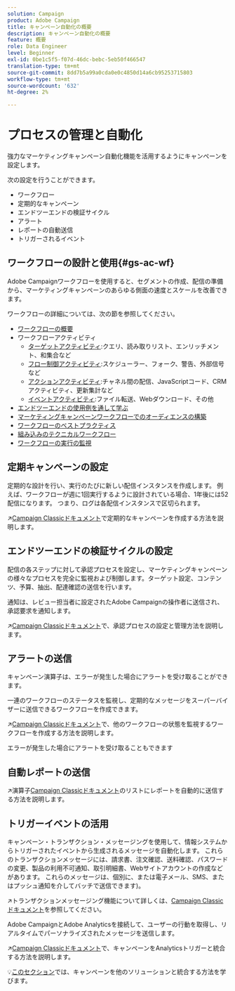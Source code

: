 ```yaml
---
solution: Campaign
product: Adobe Campaign
title: キャンペーン自動化の概要
description: キャンペーン自動化の概要
feature: 概要
role: Data Engineer
level: Beginner
exl-id: 0be1c5f5-f07d-46dc-bebc-5eb50f466547
translation-type: tm+mt
source-git-commit: 8dd7b5a99a0cda0e0c4850d14a6cb95253715803
workflow-type: tm+mt
source-wordcount: '632'
ht-degree: 2%

---
```


# プロセスの管理と自動化

強力なマーケティングキャンペーン自動化機能を活用するようにキャンペーンを設定します。

次の設定を行うことができます。

* ワークフロー
* 定期的なキャンペーン
* エンドツーエンドの検証サイクル
* アラート
* レポートの自動送信
* トリガーされるイベント

## ワークフローの設計と使用{#gs-ac-wf}

Adobe Campaignワークフローを使用すると、セグメントの作成、配信の準備から、マーケティングキャンペーンのあらゆる側面の速度とスケールを改善できます。

ワークフローの詳細については、次の節を参照してください。

* [ワークフローの概要](https://experienceleague.adobe.com/docs/campaign-classic/using/automating-with-workflows/introduction/about-workflows.html?lang=en#automating-with-workflows)
* ワークフローアクティビティ
   * [ターゲットアクティビティ](https://experienceleague.adobe.com/docs/campaign-classic/using/automating-with-workflows/targeting-activities/about-targeting-activities.html):クエリ、読み取りリスト、エンリッチメント、和集合など
   * [フロー制御アクティビティ](https://experienceleague.adobe.com/docs/campaign-classic/using/automating-with-workflows/flow-control-activities/about-flow-control-activities.html):スケジューラー、フォーク、警告、外部信号など
   * [アクションアクティビティ](https://experienceleague.adobe.com/docs/campaign-classic/using/automating-with-workflows/action-activities/about-action-activities.html):チャネル間の配信、JavaScriptコード、CRMアクティビティ、更新集計など
   * [イベントアクティビティ](https://experienceleague.adobe.com/docs/campaign-classic/using/automating-with-workflows/action-activities/about-action-activities.html):ファイル転送、Webダウンロード、その他
* [エンドツーエンドの使用例を通して学ぶ](https://experienceleague.adobe.com/docs/campaign-classic/using/automating-with-workflows/use-cases/about-workflow-use-cases.html)
* [マーケティングキャンペーンワークフローでのオーディエンスの構築](https://experienceleague.adobe.com/docs/campaign-classic/using/orchestrating-campaigns/orchestrate-campaigns/marketing-campaign-target.html?lang=en#building-the-main-target-in-a-workflow)
* [ワークフローのベストプラクティス](https://experienceleague.adobe.com/docs/campaign-classic/using/automating-with-workflows/introduction/workflow-best-practices.html)
* [組み込みのテクニカルワークフロー](https://experienceleague.adobe.com/docs/campaign-classic/using/automating-with-workflows/advanced-management/about-technical-workflows.html)
* [ワークフローの実行の監視](https://experienceleague.adobe.com/docs/campaign-classic/using/automating-with-workflows/monitoring-workflows/monitoring-workflow-execution.html)

## 定期キャンペーンの設定

定期的な設計を行い、実行のたびに新しい配信インスタンスを作成します。 例えば、ワークフローが週に1回実行するように設計されている場合、1年後には52配信になります。 つまり、ログは各配信インスタンスで区切られます。

:arrow_upper_right:[Campaign Classicドキュメント](https://experienceleague.adobe.com/docs/campaign-classic/using/orchestrating-campaigns/orchestrate-campaigns/setting-up-marketing-campaigns.html?lang=en#recurring-and-periodic-campaigns)で定期的なキャンペーンを作成する方法を説明します。

## エンドツーエンドの検証サイクルの設定

配信の各ステップに対して承認プロセスを設定し、マーケティングキャンペーンの様々なプロセスを完全に監視および制御します。ターゲット設定、コンテンツ、予算、抽出、配達確認の送信を行います。

通知は、レビュー担当者に設定されたAdobe Campaignの操作者に送信され、承認要求を通知します。

:arrow_upper_right:[Campaign Classicドキュメント](https://experienceleague.adobe.com/docs/campaign-classic/using/orchestrating-campaigns/orchestrate-campaigns/marketing-campaign-approval.html)で、承認プロセスの設定と管理方法を説明します。


## アラートの送信

キャンペーン演算子は、エラーが発生した場合にアラートを受け取ることができます。

一連のワークフローのステータスを監視し、定期的なメッセージをスーパーバイザーに送信できるワークフローを作成できます。

:arrow_upper_right:[Campaign Classicドキュメント](https://experienceleague.adobe.com/docs/campaign-classic/using/automating-with-workflows/use-cases/monitoring/supervising-workflows.html?lang=en#step-1--creating-the-monitoring-workflow)で、他のワークフローの状態を監視するワークフローを作成する方法を説明します。

エラーが発生した場合にアラートを受け取ることもできます

## 自動レポートの送信

:arrow_upper_right:演算子[Campaign Classicドキュメント](https://experienceleague.adobe.com/docs/campaign-classic/using/automating-with-workflows/use-cases/monitoring/sending-a-report-to-a-list.html?lang=en#step-1--creating-the-recipient-list)のリストにレポートを自動的に送信する方法を説明します。


## トリガーイベントの活用

キャンペーン・トランザクション・メッセージングを使用して、情報システムからトリガーされたイベントから生成されるメッセージを自動化します。 これらのトランザクションメッセージには、請求書、注文確認、送料確認、パスワードの変更、製品の利用不可通知、取引明細書、Webサイトアカウントの作成などがあります。 これらのメッセージは、個別に、または電子メール、SMS、またはプッシュ通知を介してバッチで送信できます)。

:arrow_upper_right:トランザクションメッセージング機能について詳しくは、[Campaign Classicドキュメント](https://experienceleague.adobe.com/docs/campaign-classic/using/transactional-messaging/introduction/about-transactional-messaging.html?lang=en#transactional-messaging)を参照してください。


Adobe CampaignとAdobe Analyticsを接続して、ユーザーの行動を取得し、リアルタイムでパーソナライズされたメッセージを送信します。

:arrow_upper_right:[Campaign Classicドキュメント](https://experienceleague.adobe.com/docs/campaign-classic/using/integrating-with-adobe-experience-cloud/experience-triggers/about-triggers.html?lang=en#integrating-with-adobe-experience-cloud)で、キャンペーンをAnalyticsトリガーと統合する方法を説明します。

:bulb:[このセクション](../start/connect.md)では、キャンペーンを他のソリューションと統合する方法を学びます。
